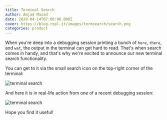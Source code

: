 ```yaml
---
title: Terminal Search
author: Amjad Masad
date: 2020-04-14T07:00:00.000Z
cover: https://blog.repl.it/images/termsearch/search.png
categories: product
---
```


When you're deep into a debugging session printing a bunch of `here`, `there`, and `wat`, the output in the terminal can get hard to read. That's when search comes in handy, and that's why we're excited to announce our new terminal search functionality.

You can get to it via the small search icon on the top-right corner of the terminal:

![terminal search](https://blog.replit.com/images/termsearch/search.png)

And here it is in real-life action from one of a recent debugging session:

![terminal search](https://blog.replit.com/images/termsearch/search.gif)

Hope you find it useful!